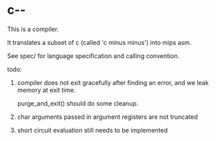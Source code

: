 # c--

This is a compiler.

It translates a subset of c (called 'c minus minus') into mips asm.

See spec/ for language specification and calling convention.


todo:

1. compiler does not exit gracefully after finding an error,
   and we leak memory at exit time.

   purge\_and\_exit() should do some cleanup.

2. char arguments passed in argument registers are not truncated

3. short circuit evaluation still needs to be implemented
